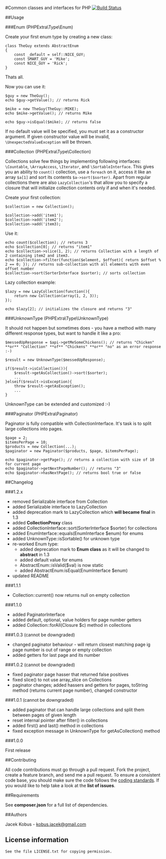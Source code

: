 #Common classes and interfaces for PHP
[![Build Status](https://travis-ci.org/phpextra/common.png?branch=master)](https://travis-ci.org/phpextra/common)

##Usage

###Enum (PHPExtra\Type\Enum)

Create your first enum type by creating a new class:

    class TheGuy extends AbstractEnum
    {
        const _default = self::NICE_GUY;
        const SMART_GUY = 'Mike';
        const NICE_GUY = 'Rick';
    }

Thats all.

Now you can use it:

    $guy = new TheGuy();
    echo $guy->getValue(); // returns Rick

    $mike = new TheGuy(TheGuy::MIKE);
    echo $mike->getValue(); // returns Mike

    echo $guy->isEqual($mike); // returns false

If no default value will be specified, you must set it as a constructor argument.
If given constructor value will be invalid, ``\UnexpectedValueException`` will be thrown.

###Collection (PHPExtra\Type\Collection)

Collections solve few things by implementing following interfaces: ``\Countable``, ``\ArrayAccess``, ``\Iterator``, and ``\SortableInterface``.
This gives you an ability to ``count()`` collection, use a ``foreach`` on it, access it like an array ``$a[1]`` and sort its contents ``$a->sort($sorter)``.
Apart from regular collections there are also ``LazyCollection``'s that allow you to specify a closure that will initialize collection
contents only if and when it's needed.

Create your first collection:

    $collection = new Collection();

    $collection->add('item1');
    $collection->add('item2');
    $collection->add('item3);

Use it:

    echo count($collection); // returns 3
    echo $collection[0]; // returns "item1"
    echo $collection->slice(1, 2); // returns Collection with a length of 2 containing item2 and item3.
    echo $collection->filter(function($element, $offset){ return $offset % 2 == 0; }); // returns sub-collection with all elements with even offset number
    $collection->sort(SorterInterface $sorter); // sorts collection

Lazy collection example:

    $lazy = new LazyCollection(function(){
        return new Collection(array(1, 2, 3));
    });

    echo $lazy[2]; // initializes the closure and returns "3"

###UnknownType (PHPExtra\Type\UnknownType)

It should not happen but sometimes does - you have a method with many different response types, but want to handle it like a pro:

    $messedUpResponse = $api->getMeSomeChickens(); // returns "Chicken" **or** "Collection" **of** "Chickens" **or** "no" as an error response :-)

    $result = new UnknownType($messedUpResponse);

    if($result->isCollection()){
        $result->getAsCollection()->sort($sorter);
        ...
    }elseif($result->isException){
        throw $result->getAsException();
        ...
    }

UnknownType can be extended and customized :-)


###Paginator (PHPExtra\Paginator)

Paginator is fully compatible with CollectionInterface. It's task is to split large collections into pages.

    $page = 2;
    $itemsPerPage = 10;
    $products = new Collection(...);
    $paginator = new Paginator($products, $page, $itemsPerPage);

    echo $paginator->getPage(); // returns a collection with size of 10 for current page
    echo $paginator->getNextPageNumber(); // returns "3"
    echo $paginator->hasNextPage(); // returns bool true or false

##Changelog

###1.2.x

- removed Serializable interface from Collection
- added Serializable interface to LazyCollection
- added deprecation mark to LazyCollection which **will became** **final** in 1.3
- added **CollectionProxy** class
- added CollectionInterface::sort(SorterInterface $sorter) for collections
- added EnumInterface::equals(EnumInterface $enum) for enums
- added UnknownType::isSortable() for unknown type
- re-worked Enum type:
    - added deprecation mark to **Enum class** as it will be changed to **abstract** in 1.3
    - added default value for enums
    - AbstractEnum::isValid($val) is now static
    - added AbstractEnum:isEqual(EnumInterface $enum)
- updated README


###1.1.1

- Collection::current() now returns null on empty collection

###1.1.0

- added PaginatorInterface
- added default, optional, value holders for page number getters
- added Collection::forAll(Closure $c) method in collections

###1.0.3 (cannot be downgraded)

- changed paginator behaviour - will return closest matching page ig page number is out of range or empty collection
- added getters for last page and its number

###1.0.2 (cannot be downgraded)

- fixed paginator page hasser that returned false positives
- fixed slice() to not use array_slice on Collections
- paginator changes; added hassers and getters for pages, toString method (returns current page number), changed constructor

###1.0.1 (cannot be downgraded)

- added paginator that can handle large collections and split them between pages of given length
- reset internal pointer after filter() in collections
- added first() and last() method in collections
- fixed exception message in UnknownType for getAsCollection() method

###1.0.0

First release

##Contributing

All code contributions must go through a pull request.
Fork the project, create a feature branch, and send me a pull request.
To ensure a consistent code base, you should make sure the code follows
the [coding standards](http://symfony.com/doc/2.0/contributing/code/standards.html).
If you would like to help take a look at the **list of issues**.

##Requirements

See **composer.json** for a full list of dependencies.

##Authors

Jacek Kobus - <kobus.jacek@gmail.com>

## License information

    See the file LICENSE.txt for copying permission.
